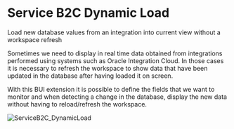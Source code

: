# Service B2C Dynamic Load
Load new database values from an integration into current view without a workspace refresh

Sometimes we need to display in real time data obtained from integrations performed using systems such as Oracle Integration Cloud. In those cases it is necessary to refresh the workspace to show data that have been updated in the database after having loaded it on screen.

With this BUI extension it is possible to define the fields that we want to monitor and when detecting a change in the database, display the new data without having to reload/refresh the workspace.


![ServiceB2C_DynamicLoad](https://user-images.githubusercontent.com/1831983/139878211-c7b5c704-2c73-41f8-9e2f-5e292a849f6d.gif)

